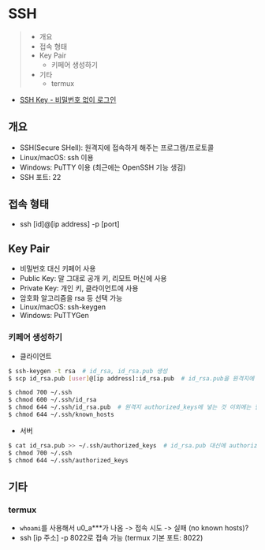 # SSH

> - 개요
> - 접속 형태
> - Key Pair
>   - 키페어 생성하기
> - 기타
>   - termux

- [SSH Key - 비밀번호 없이 로그인](https://opentutorials.org/module/432/3742)

## 개요

- SSH(Secure SHell): 원격지에 접속하게 해주는 프로그램/프로토콜
- Linux/macOS: ssh 이용
- Windows: PuTTY 이용 (최근에는 OpenSSH 기능 생김)
- SSH 포트: 22

## 접속 형태

- ssh [id]@[ip address] -p [port]

## Key Pair

- 비밀번호 대신 키페어 사용
- Public Key: 말 그대로 공개 키, 리모트 머신에 사용
- Private Key: 개인 키, 클라이언트에 사용
- 암호화 알고리즘을 rsa 등 선택 가능
- Linux/macOS: ssh-keygen
- Windows: PuTTYGen

### 키페어 생성하기

- 클라이언트

```Bash
$ ssh-keygen -t rsa  # id_rsa, id_rsa.pub 생성
$ scp id_rsa.pub [user]@[ip address]:id_rsa.pub  # id_rsa.pub을 원격지에 복사

$ chmod 700 ~/.ssh
$ chmod 600 ~/.ssh/id_rsa
$ chmod 644 ~/.ssh/id_rsa.pub  # 원격지 authorized_keys에 넣는 것 이외에는 필요 없는 파일인 듯?
$ chmod 644 ~/.ssh/known_hosts
```

- 서버

```Bash
$ cat id_rsa.pub >> ~/.ssh/authorized_keys  # id_rsa.pub 대신에 authorized_keys에 있어야 함
$ chmod 700 ~/.ssh
$ chmod 644 ~/.ssh/authorized_keys
```

## 기타

### termux

- ``whoami``를 사용해서 u0_a***가 나옴 -> 접속 시도 -> 실패 (no known hosts)?
- ssh [ip 주소] -p 8022로 접속 가능 (termux 기본 포트: 8022)
